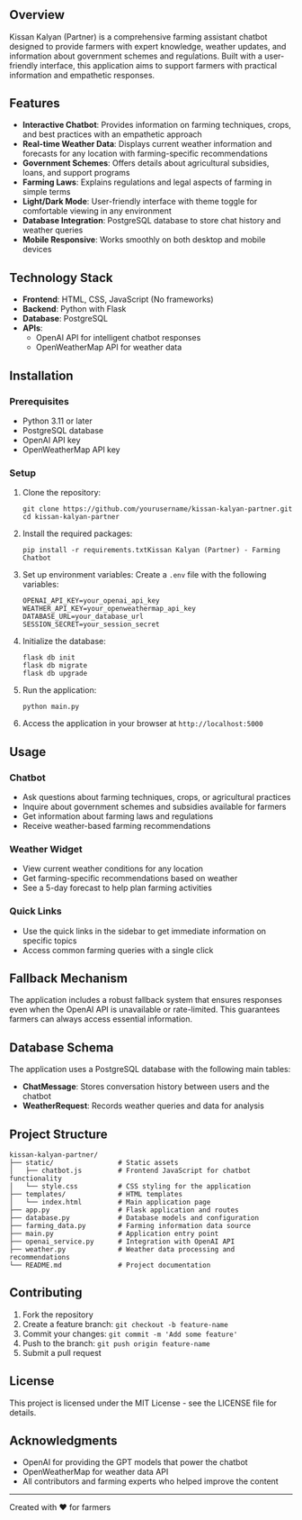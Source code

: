 # 

## Overview

Kissan Kalyan (Partner) is a comprehensive farming assistant chatbot designed to provide farmers with expert knowledge, weather updates, and information about government schemes and regulations. Built with a user-friendly interface, this application aims to support farmers with practical information and empathetic responses.

## Features

- **Interactive Chatbot**: Provides information on farming techniques, crops, and best practices with an empathetic approach
- **Real-time Weather Data**: Displays current weather information and forecasts for any location with farming-specific recommendations
- **Government Schemes**: Offers details about agricultural subsidies, loans, and support programs
- **Farming Laws**: Explains regulations and legal aspects of farming in simple terms
- **Light/Dark Mode**: User-friendly interface with theme toggle for comfortable viewing in any environment
- **Database Integration**: PostgreSQL database to store chat history and weather queries
- **Mobile Responsive**: Works smoothly on both desktop and mobile devices

## Technology Stack

- **Frontend**: HTML, CSS, JavaScript (No frameworks)
- **Backend**: Python with Flask
- **Database**: PostgreSQL
- **APIs**:
  - OpenAI API for intelligent chatbot responses
  - OpenWeatherMap API for weather data

## Installation

### Prerequisites

- Python 3.11 or later
- PostgreSQL database
- OpenAI API key
- OpenWeatherMap API key

### Setup

1. Clone the repository:
   ```
   git clone https://github.com/yourusername/kissan-kalyan-partner.git
   cd kissan-kalyan-partner
   ```

2. Install the required packages:
   ```
   pip install -r requirements.txtKissan Kalyan (Partner) - Farming Chatbot
   ```

3. Set up environment variables:
   Create a `.env` file with the following variables:
   ```
   OPENAI_API_KEY=your_openai_api_key
   WEATHER_API_KEY=your_openweathermap_api_key
   DATABASE_URL=your_database_url
   SESSION_SECRET=your_session_secret
   ```

4. Initialize the database:
   ```
   flask db init
   flask db migrate
   flask db upgrade
   ```

5. Run the application:
   ```
   python main.py
   ```

6. Access the application in your browser at `http://localhost:5000`

## Usage

### Chatbot

- Ask questions about farming techniques, crops, or agricultural practices
- Inquire about government schemes and subsidies available for farmers
- Get information about farming laws and regulations
- Receive weather-based farming recommendations

### Weather Widget

- View current weather conditions for any location
- Get farming-specific recommendations based on weather
- See a 5-day forecast to help plan farming activities

### Quick Links

- Use the quick links in the sidebar to get immediate information on specific topics
- Access common farming queries with a single click

## Fallback Mechanism

The application includes a robust fallback system that ensures responses even when the OpenAI API is unavailable or rate-limited. This guarantees farmers can always access essential information.

## Database Schema

The application uses a PostgreSQL database with the following main tables:

- **ChatMessage**: Stores conversation history between users and the chatbot
- **WeatherRequest**: Records weather queries and data for analysis

## Project Structure

```
kissan-kalyan-partner/
├── static/                # Static assets
│   ├── chatbot.js         # Frontend JavaScript for chatbot functionality  
│   └── style.css          # CSS styling for the application
├── templates/             # HTML templates
│   └── index.html         # Main application page
├── app.py                 # Flask application and routes
├── database.py            # Database models and configuration
├── farming_data.py        # Farming information data source
├── main.py                # Application entry point
├── openai_service.py      # Integration with OpenAI API
├── weather.py             # Weather data processing and recommendations
└── README.md              # Project documentation
```

## Contributing

1. Fork the repository
2. Create a feature branch: `git checkout -b feature-name`
3. Commit your changes: `git commit -m 'Add some feature'`
4. Push to the branch: `git push origin feature-name`
5. Submit a pull request

## License

This project is licensed under the MIT License - see the LICENSE file for details.

## Acknowledgments

- OpenAI for providing the GPT models that power the chatbot
- OpenWeatherMap for weather data API
- All contributors and farming experts who helped improve the content

---

Created with ❤️ for farmers